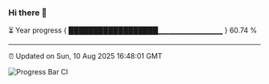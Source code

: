 ### Hi there 👋

⏳ Year progress { ██████████████████▁▁▁▁▁▁▁▁▁▁▁▁ } 60.74 %

---

⏰ Updated on Sun, 10 Aug 2025 16:48:01 GMT

![Progress Bar CI](https://github.com/IshwaranRudhara/GIT-ACTION/workflows/Progress%20Bar%20CI/badge.svg)
